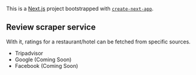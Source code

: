 This is a [Next.js](https://nextjs.org/) project bootstrapped with [`create-next-app`](https://github.com/vercel/next.js/tree/canary/packages/create-next-app).

## Review scraper service

With it, ratings for a restaurant/hotel can be fetched from specific sources.

- Tripadvisor
- Google (Coming Soon)
- Facebook (Coming Soon)